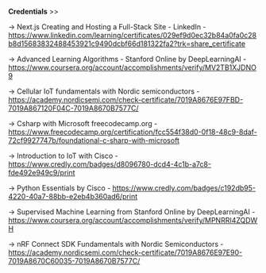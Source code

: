 **Credentials** >>

-> Next.js Creating and Hosting a Full-Stack Site - LinkedIn - https://www.linkedin.com/learning/certificates/029ef9d0ec32b84a0fa0c28b8d15683832488453921c9490dcbf66d181322fa2?trk=share_certificate

-> Advanced Learning Algorithms - Stanford Online by DeepLearningAI - https://www.coursera.org/account/accomplishments/verify/MV2TB1XJDNO9

-> Cellular IoT fundamentals with Nordic semiconductors - https://academy.nordicsemi.com/check-certificate/7019A8676E97FBD-7019A867120F04C-7019A8670B7577C/

-> Csharp with Microsoft freecodecamp.org -  https://www.freecodecamp.org/certification/fcc554f38d0-0f18-48c9-8daf-72cf9927747b/foundational-c-sharp-with-microsoft

-> Introduction to IoT with Cisco - https://www.credly.com/badges/d8096780-dcd4-4c1b-a7c8-fde492e949c9/print

-> Python Essentials by Cisco - https://www.credly.com/badges/c192db95-4220-40a7-88bb-e2eb4b360ad6/print

-> Supervised Machine Learning from Stanford Online by DeepLearningAI - https://www.coursera.org/account/accomplishments/verify/MPNRRI4ZQDWH

-> nRF Connect SDK Fundamentals with Nordic Semiconductors - https://academy.nordicsemi.com/check-certificate/7019A8676E97E90-7019A8670C60035-7019A8670B7577C/
